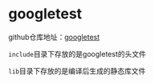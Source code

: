 # googletest

github仓库地址：[googletest](https://github.com/google/googletest)

`include`目录下存放的是googletest的头文件

`lib`目录下存放的是编译后生成的静态库文件
